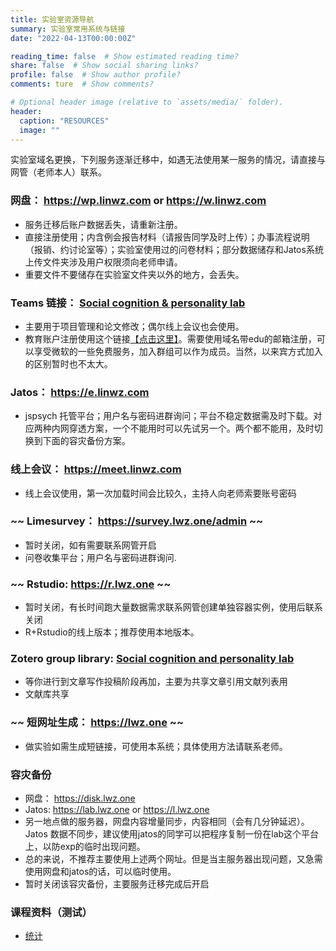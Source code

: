 ```yaml
---
title: 实验室资源导航
summary: 实验室常用系统与链接
date: "2022-04-13T00:00:00Z"

reading_time: false  # Show estimated reading time?
share: false  # Show social sharing links?
profile: false  # Show author profile?
comments: ture  # Show comments?

# Optional header image (relative to `assets/media/` folder).
header:
  caption: "RESOURCES"
  image: ""
---
```


实验室域名更换，下列服务逐渐迁移中，如遇无法使用某一服务的情况，请直接与网管（老师本人）联系。

### 网盘： https://wp.linwz.com or https://w.linwz.com
  - 服务迁移后账户数据丢失，请重新注册。
  - 直接注册使用；内含例会报告材料（请报告同学及时上传）；办事流程说明（报销、约讨论室等）；实验室使用过的问卷材料；部分数据储存和Jatos系统上传文件夹涉及用户权限须向老师申请。
  - 重要文件不要储存在实验室文件夹以外的地方，会丢失。
### Teams 链接： [Social cognition & personality lab](https://teams.microsoft.com/l/team/19%3auaMme6kWnI50sbX8diY7WIAtaXqbqFVtsYi8Avtjkho1%40thread.tacv2/conversations?groupId=b557d371-bd2a-459d-a754-94204c14fb1f&tenantId=a45237dc-3f45-44c3-8315-5bd7a1a73e45)
  - 主要用于项目管理和论文修改；偶尔线上会议也会使用。
  - 教育账户注册使用这个链接[【点击这里】](https://www.microsoft.com/zh-cn/education/products/office)。需要使用域名带edu的邮箱注册，可以享受微软的一些免费服务，加入群组可以作为成员。当然，以来宾方式加入的区别暂时也不太大。
### Jatos： https://e.linwz.com
  - jspsych 托管平台；用户名与密码进群询问；平台不稳定数据需及时下载。对应两种内网穿透方案，一个不能用时可以先试另一个。两个都不能用，及时切换到下面的容灾备份方案。
### 线上会议： https://meet.linwz.com
  - 线上会议使用，第一次加载时间会比较久，主持人向老师索要账号密码
### ~~ Limesurvey： https://survey.lwz.one/admin ~~
  - 暂时关闭，如有需要联系网管开启
  - 问卷收集平台；用户名与密码进群询问.
### ~~ Rstudio: https://r.lwz.one ~~
  - 暂时关闭，有长时间跑大量数据需求联系网管创建单独容器实例，使用后联系关闭
  - R+Rstudio的线上版本；推荐使用本地版本。
### Zotero group library: [Social cognition and personality lab](https://www.zotero.org/groups/4978054/lwz-social_cognition_and_personality_lab)
  - 等你进行到文章写作投稿阶段再加，主要为共享文章引用文献列表用
  - 文献库共享
### ~~ 短网址生成： https://lwz.one ~~
  - 做实验如需生成短链接，可使用本系统；具体使用方法请联系老师。

### 容灾备份
- 网盘： https://disk.lwz.one
- Jatos: https://lab.lwz.one or https://l.lwz.one
- 另一地点做的服务器，网盘内容增量同步，内容相同（会有几分钟延迟）。Jatos 数据不同步，建议使用jatos的同学可以把程序复制一份在lab这个平台上，以防exp的临时出现问题。
- 总的来说，不推荐主要使用上述两个网址。但是当主服务器出现问题，又急需使用网盘和jatos的话，可以临时使用。
- 暂时关闭该容灾备份，主要服务迁移完成后开启

### 课程资料（测试）
- [统计](/resources/statistics/index.html)
